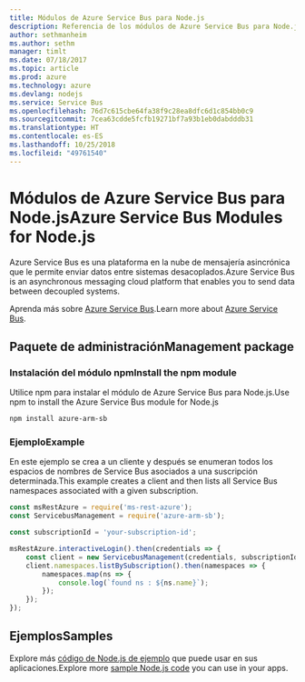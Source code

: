 ```yaml
---
title: Módulos de Azure Service Bus para Node.js
description: Referencia de los módulos de Azure Service Bus para Node.js
author: sethmanheim
ms.author: sethm
manager: timlt
ms.date: 07/18/2017
ms.topic: article
ms.prod: azure
ms.technology: azure
ms.devlang: nodejs
ms.service: Service Bus
ms.openlocfilehash: 76d7c615cbe64fa38f9c28ea8dfc6d1c854bb0c9
ms.sourcegitcommit: 7cea63cdde5fcfb19271bf7a93b1eb0dabdddb31
ms.translationtype: HT
ms.contentlocale: es-ES
ms.lasthandoff: 10/25/2018
ms.locfileid: "49761540"
---
```

# <a name="azure-service-bus-modules-for-nodejs"></a><span data-ttu-id="e896d-103">Módulos de Azure Service Bus para Node.js</span><span class="sxs-lookup"><span data-stu-id="e896d-103">Azure Service Bus Modules for Node.js</span></span>

<span data-ttu-id="e896d-104">Azure Service Bus es una plataforma en la nube de mensajería asincrónica que le permite enviar datos entre sistemas desacoplados.</span><span class="sxs-lookup"><span data-stu-id="e896d-104">Azure Service Bus is an asynchronous messaging cloud platform that enables you to send data between decoupled systems.</span></span>

<span data-ttu-id="e896d-105">Aprenda más sobre [Azure Service Bus](https://docs.microsoft.com/azure/service-bus-messaging/service-bus-messaging-overview).</span><span class="sxs-lookup"><span data-stu-id="e896d-105">Learn more about [Azure Service Bus](https://docs.microsoft.com/azure/service-bus-messaging/service-bus-messaging-overview).</span></span>

## <a name="management-package"></a><span data-ttu-id="e896d-106">Paquete de administración</span><span class="sxs-lookup"><span data-stu-id="e896d-106">Management package</span></span>

### <a name="install-the-npm-module"></a><span data-ttu-id="e896d-107">Instalación del módulo npm</span><span class="sxs-lookup"><span data-stu-id="e896d-107">Install the npm module</span></span>

<span data-ttu-id="e896d-108">Utilice npm para instalar el módulo de Azure Service Bus para Node.js.</span><span class="sxs-lookup"><span data-stu-id="e896d-108">Use npm to install the Azure Service Bus module for Node.js</span></span>

```bash
npm install azure-arm-sb
```

### <a name="example"></a><span data-ttu-id="e896d-109">Ejemplo</span><span class="sxs-lookup"><span data-stu-id="e896d-109">Example</span></span>

<span data-ttu-id="e896d-110">En este ejemplo se crea a un cliente y después se enumeran todos los espacios de nombres de Service Bus asociados a una suscripción determinada.</span><span class="sxs-lookup"><span data-stu-id="e896d-110">This example creates a client and then lists all Service Bus namespaces associated with a given subscription.</span></span>

```javascript
const msRestAzure = require('ms-rest-azure');
const ServicebusManagement = require('azure-arm-sb');

const subscriptionId = 'your-subscription-id';

msRestAzure.interactiveLogin().then(credentials => {
    const client = new ServicebusManagement(credentials, subscriptionId);
    client.namespaces.listBySubscription().then(namespaces => {
        namespaces.map(ns => {
            console.log(`found ns : ${ns.name}`);
        });
    });
});
```

## <a name="samples"></a><span data-ttu-id="e896d-111">Ejemplos</span><span class="sxs-lookup"><span data-stu-id="e896d-111">Samples</span></span>

<span data-ttu-id="e896d-112">Explore más [código de Node.js de ejemplo](https://azure.microsoft.com/resources/samples/?platform=nodejs) que puede usar en sus aplicaciones.</span><span class="sxs-lookup"><span data-stu-id="e896d-112">Explore more [sample Node.js code](https://azure.microsoft.com/resources/samples/?platform=nodejs) you can use in your apps.</span></span>

